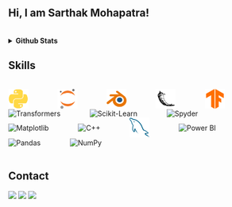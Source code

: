 ## Hi, I am Sarthak Mohapatra! 
</br>

<details>
    <summary><strong>Github Stats</strong></summary>
    <img src="https://github-readme-stats.vercel.app/api?username=sarthakm402&theme=vue-dark&show_icons=true&hide_border=true&count_private=true" alt="sarthakm402's Stats">
    <img src="https://github-readme-streak-stats.herokuapp.com/?user=sarthakm402&theme=vue-dark&hide_border=true" alt="sarthakm402's Streak">
    <img src="https://github-readme-stats.vercel.app/api/top-langs/?username=sarthakm402&theme=vue-dark&show_icons=true&hide_border=true&layout=compact" alt="sarthakm402's Top Languages">
</details>


 ## Skills
<div style="display: inline_block"><br>
  <img height="40" align="center" alt="Erica-Python" height="30" width="40" src="https://raw.githubusercontent.com/devicons/devicon/master/icons/python/python-plain.svg">
  &nbsp;&nbsp;&nbsp;&nbsp;&nbsp;&nbsp;&nbsp;&nbsp;&nbsp;&nbsp;&nbsp;&nbsp;&nbsp;
  <img height="40" align="center" alt="Erica-Jupyter" height="30" width="40" src="https://raw.githubusercontent.com/devicons/devicon/master/icons/jupyter/jupyter-original.svg">
  &nbsp;&nbsp;&nbsp;&nbsp;&nbsp;&nbsp;&nbsp;&nbsp;&nbsp;&nbsp;&nbsp;&nbsp;&nbsp;
  <img height="40" align="center" alt="Erica-Blender" height="30" width="40" src="https://raw.githubusercontent.com/devicons/devicon/master/icons/blender/blender-original.svg">
  &nbsp;&nbsp;&nbsp;&nbsp;&nbsp;&nbsp;&nbsp;&nbsp;&nbsp;&nbsp;&nbsp;&nbsp;&nbsp;
<img height="40" align="center" alt="Erica-Flask" height="30" width="40" src="https://raw.githubusercontent.com/devicons/devicon/master/icons/flask/flask-original.svg">
&nbsp;&nbsp;&nbsp;&nbsp;&nbsp;&nbsp;&nbsp;&nbsp;&nbsp;&nbsp;&nbsp;&nbsp;&nbsp;
  <img height="40" align="center" alt="Erica-TensorFlow" height="30" width="40" src="https://raw.githubusercontent.com/devicons/devicon/master/icons/tensorflow/tensorflow-original.svg">
  &nbsp;&nbsp;&nbsp;&nbsp;&nbsp;&nbsp;&nbsp;&nbsp;&nbsp;&nbsp;&nbsp;&nbsp;&nbsp;
<img height="40" align="center" alt="Transformers" height="30" width="40" src="https://huggingface.co/front/assets/huggingface_logo-noborder.svg">
      &nbsp;&nbsp;&nbsp;&nbsp;&nbsp;&nbsp;&nbsp;&nbsp;&nbsp;&nbsp;&nbsp;&nbsp;&nbsp;
<img height="40" align="center" alt="Scikit-Learn" height="30" width="40" src="https://upload.wikimedia.org/wikipedia/commons/0/05/Scikit_learn_logo_small.svg">
      &nbsp;&nbsp;&nbsp;&nbsp;&nbsp;&nbsp;&nbsp;&nbsp;&nbsp;&nbsp;&nbsp;&nbsp;&nbsp;
 <img height="40" align="center" alt="Spyder" height="30" width="40" src="https://upload.wikimedia.org/wikipedia/commons/7/7e/Spyder_logo.svg">
      &nbsp;&nbsp;&nbsp;&nbsp;&nbsp;&nbsp;&nbsp;&nbsp;&nbsp;&nbsp;&nbsp;&nbsp;&nbsp;
    <img height="40" align="center" alt="Matplotlib" height="30" width="40" src="https://upload.wikimedia.org/wikipedia/commons/8/84/Matplotlib_icon.svg">
      &nbsp;&nbsp;&nbsp;&nbsp;&nbsp;&nbsp;&nbsp;&nbsp;&nbsp;&nbsp;&nbsp;&nbsp;&nbsp;
    <img height="40" align="center" alt="C++" height="30" width="40" src="https://upload.wikimedia.org/wikipedia/commons/1/18/ISO_C%2B%2B_Logo.svg">
      &nbsp;&nbsp;&nbsp;&nbsp;&nbsp;&nbsp;&nbsp;&nbsp;&nbsp;&nbsp;&nbsp;&nbsp;&nbsp;
       <img height="40" align="center" alt="MySQL" height="30" width="40" src="https://raw.githubusercontent.com/devicons/devicon/master/icons/mysql/mysql-original.svg">
 &nbsp;&nbsp;&nbsp;&nbsp;&nbsp;&nbsp;&nbsp;&nbsp;&nbsp;&nbsp;&nbsp;&nbsp;&nbsp;
   <img height="10" align="center" alt="Power BI" width="40" src="https://seekvectorlogo.com/wp-content/uploads/2022/02/power-bi-vector-logo-2022.png">
     &nbsp;&nbsp;&nbsp;&nbsp;&nbsp;&nbsp;&nbsp;&nbsp;&nbsp;&nbsp;&nbsp;&nbsp;&nbsp;
    <img height="40" align="center" alt="Pandas" height="30" width="40" src="https://pandas.pydata.org/static/img/pandas_mark.svg">
      &nbsp;&nbsp;&nbsp;&nbsp;&nbsp;&nbsp;&nbsp;&nbsp;&nbsp;&nbsp;&nbsp;&nbsp;&nbsp;
    <img height="40" align="center" alt="NumPy" height="30" width="40" src="https://upload.wikimedia.org/wikipedia/commons/3/31/NumPy_logo_2020.svg">
</div>
</br>

## Contact 
<div> 
  <a href="https://www.linkedin.com/in/sarthak-mohapatra-92a165186" target="_blank"><img src="https://img.shields.io/badge/-LinkedIn-%230077B5?style=for-the-badge&logo=linkedin&logoColor=white" target="_blank"></a> 
  <a href="https://www.instagram.com/sarthakm402" target="_blank"><img src="https://img.shields.io/badge/-Instagram-%23E4405F?style=for-the-badge&logo=instagram&logoColor=white" target="_blank"></a>
  <a href = "mailto:  sarthakm402@gmail.com"><img src="https://img.shields.io/badge/-Gmail-%23333?style=for-the-badge&logo=gmail&logoColor=white" target="_blank"></a>
 </br>
</br>
 

</div>
